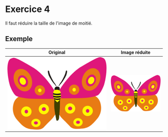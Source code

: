 # Exercice 4
 
Il faut réduire la taille de l'image de moitié.

## Exemple

|Original|Image réduite|
|--------|--------------|
|![Original](images/original.png)|![Niveau de gris](images/moitie.png)|

